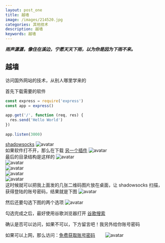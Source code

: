 ```yaml
---
layout: post_one
title: 越墙
image: /images/214520.jpg
categories: 其他技术
description: 越墙
keywords: 越墙
---
```


***雨声潺潺，像住在溪边，宁愿天天下雨，以为你是因为下雨不来。***

## 越墙
访问国外网站的技术，从别人哪里学来的   

首先下载需要的软件


```javascript
const express = require('express')
const app = express()
 
app.get('/', function (req, res) {
  res.send('Hello World')
})
 
app.listen(3000)
```

[shadowsocks](https://github.com/shadowsocks/shadowsocks-windows/releases)
![avatar](/images/otherTechnological/e6b50e5.png)   
如果软件打不开，那么在下载 [另一个插件](https://github.com/shadowsocks/shadowsocks-windows)
![avatar](/images/otherTechnological/7956bb1.png)  
最后的目录结构是这样的
![avatar](/images/otherTechnological/d07230d.png)  
![avatar](/images/otherTechnological/1d25fc47.png)  
![avatar](/images/otherTechnological/b6bf678.png)  
![avatar](/images/otherTechnological/eabda4.png)  
![avatar](/images/otherTechnological/d91d7.png)  
这时候就可以把我上面发的几张二维码图片放在桌面，让 shadowsocks 扫描，获得登陆的账号密码，结果就是下图
![avatar](/images/otherTechnological/2384d.png)  

然后还要勾选下图的两个选项
![avatar](/images/otherTechnological/88481.png)  

勾选完成之后，最好使用谷歌浏览器打开 [谷歌搜索](https://www.google.com.hk/)

确认是否可以访问，如果不可以，下方留言吧！我另外给你账号密码  

如果可以上网，那么访问：[免费获取账号密码](https://free-ss.site/)　　
![avatar](/images/otherTechnological/eb81b71.png)  



